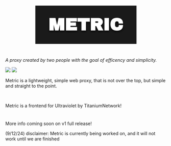 <p align="center">
<img src="./static/images/publiclogo.png" />
</p>

# 

<p> <i>A proxy created by two people with the goal of efficency and simplicity.</i> </p>



<img src="https://shields.io/github/languages/code-size/RealLogiDev/Metric?style=flat-square&logo=github"/> <img src="https://shields.io/github/stars/RealLogiDev/Metric?style=flat-square&logo=github"/>



<p>Metric is a lightweight, simple web proxy, that is not over the top, but simple and straight to the point.</p>
  <br>
  <p>Metric is a frontend for Ultraviolet by TitaniumNetwork!</p>

#

<p>More info coming soon on v1 full release!</p>
<p> (9/12/24) disclaimer: Metric is currently being worked on, and it will not work until we are finished</p>

</p>

